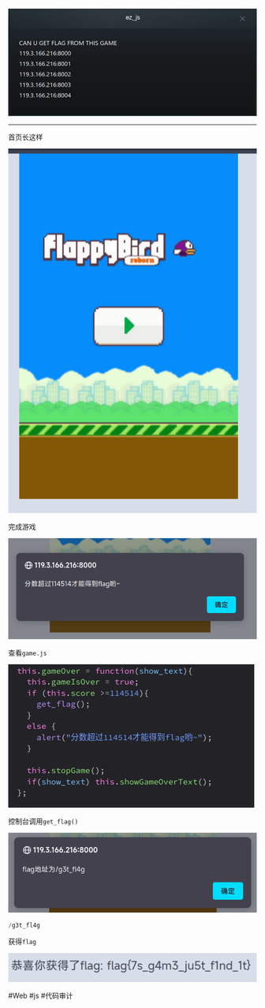 ![](<./img/Pasted image 20221231102430.png>)

---
首页长这样

![](<./img/Pasted image 20221231102525.png>)

完成游戏

![](<./img/Pasted image 20221231102544.png>)

查看`game.js`

![](<./img/Pasted image 20221231102614.png>)

控制台调用`get_flag()`

![](<./img/Pasted image 20221231102651.png>)

```php
/g3t_fl4g
```
获得`flag`

![](<./img/Pasted image 20221231102724.png>)

#Web #js #代码审计 